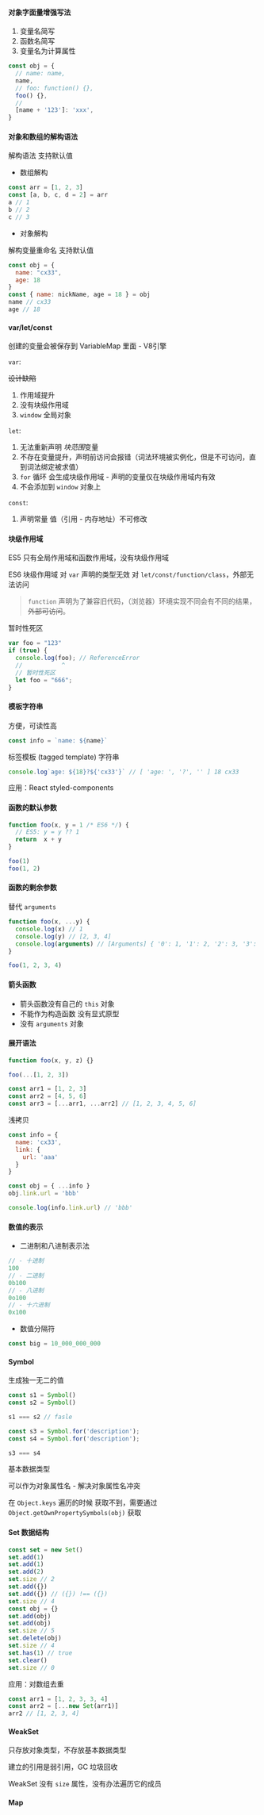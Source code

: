 #### 对象字面量增强写法

1. 变量名简写
2. 函数名简写
3. 变量名为计算属性

```js
const obj = {
  // name: name,
  name,
  // foo: function() {},
  foo() {},
  // 
  [name + '123']: 'xxx',
}
```

#### 对象和数组的解构语法

解构语法 支持默认值

- 数组解构

```js
const arr = [1, 2, 3]
const [a, b, c, d = 2] = arr
a // 1
b // 2
c // 3
```

- 对象解构

解构变量重命名
支持默认值

```js
const obj = {
  name: "cx33",
  age: 18
}
const { name: nickName, age = 18 } = obj
name // cx33
age // 18
```

#### var/let/const

创建的变量会被保存到 VariableMap 里面 - V8引擎

`var`: 

~~设计缺陷~~

1. 作用域提升
2. 没有块级作用域
3. `window` 全局对象

`let`: 

1. 无法重新声明 *块范围*变量
2. 不存在变量提升，声明前访问会报错（词法环境被实例化，但是不可访问，直到词法绑定被求值）
3. `for` 循环 会生成块级作用域 - 声明的变量仅在块级作用域内有效
4. 不会添加到 `window` 对象上

`const`: 

1. 声明常量 值（引用 - 内存地址）不可修改

#### 块级作用域

ES5 只有全局作用域和函数作用域，没有块级作用域

ES6 块级作用域 对 `var` 声明的类型无效 对 `let/const/function/class`，外部无法访问

> `function` 声明为了兼容旧代码，（浏览器）环境实现不同会有不同的结果，~~外部可访问~~。

暂时性死区

```js
var foo = "123"
if (true) {
  console.log(foo); // ReferenceError
  //           ^
  // 暂时性死区
  let foo = "666";
}
```

#### 模板字符串

方便，可读性高

```js
const info = `name: ${name}`
```

标签模板 (tagged template) 字符串

```js
console.log`age: ${18}?${'cx33'}` // [ 'age: ', '?', '' ] 18 cx33
```

应用：React styled-components

#### 函数的默认参数

```js
function foo(x, y = 1 /* ES6 */) {
  // ES5: y = y ?? 1
  return  x + y
}

foo(1)
foo(1, 2)
```

#### 函数的剩余参数

替代 `arguments`

```js
function foo(x, ...y) {
  console.log(x) // 1
  console.log(y) // [2, 3, 4]
  console.log(arguments) // [Arguments] { '0': 1, '1': 2, '2': 3, '3': 4 }
}

foo(1, 2, 3, 4)
```

#### 箭头函数

- 箭头函数没有自己的 `this` 对象
- 不能作为构造函数 没有显式原型
- 没有 `arguments` 对象

#### 展开语法

```js
function foo(x, y, z) {}

foo(...[1, 2, 3])

const arr1 = [1, 2, 3]
const arr2 = [4, 5, 6]
const arr3 = [...arr1, ...arr2] // [1, 2, 3, 4, 5, 6]
```

浅拷贝

```js
const info = {
  name: 'cx33',
  link: {
    url: 'aaa'
  }
}

const obj = { ...info }
obj.link.url = 'bbb'

console.log(info.link.url) // 'bbb'
```

#### 数值的表示

- 二进制和八进制表示法

```js
// - 十进制
100
// - 二进制
0b100
// - 八进制
0o100
// - 十六进制
0x100
```

- 数值分隔符

```js
const big = 10_000_000_000
```

#### Symbol

生成独一无二的值

```js
const s1 = Symbol()
const s2 = Symbol()

s1 === s2 // fasle

const s3 = Symbol.for('description');
const s4 = Symbol.for('description');

s3 === s4
```

基本数据类型

可以作为对象属性名 - 解决对象属性名冲突

在 `Object.keys` 遍历的时候 获取不到，需要通过 `Object.getOwnPropertySymbols(obj)` 获取

#### Set 数据结构

```js
const set = new Set()
set.add(1)
set.add(1)
set.add(2)
set.size // 2
set.add({})
set.add({}) // ({}) !== ({})
set.size // 4
const obj = {}
set.add(obj)
set.add(obj)
set.size // 5
set.delete(obj)
set.size // 4
set.has(1) // true
set.clear()
set.size // 0
```

应用：对数组去重

```js
const arr1 = [1, 2, 3, 3, 4]
const arr2 = [...new Set(arr1)]
arr2 // [1, 2, 3, 4]
```

#### WeakSet

只存放对象类型，不存放基本数据类型

建立的引用是弱引用，GC 垃圾回收

WeakSet 没有 `size` 属性，没有办法遍历它的成员

#### Map

